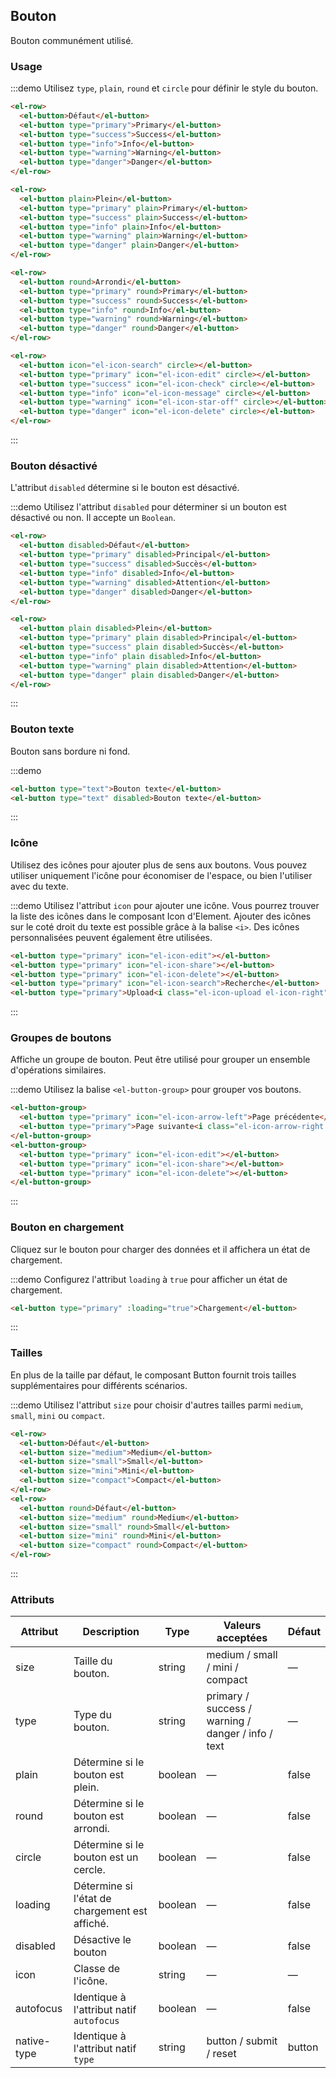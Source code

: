 ## Bouton

Bouton communément utilisé.

### Usage

:::demo Utilisez `type`, `plain`, `round` et `circle` pour définir le style du bouton.

```html
<el-row>
  <el-button>Défaut</el-button>
  <el-button type="primary">Primary</el-button>
  <el-button type="success">Success</el-button>
  <el-button type="info">Info</el-button>
  <el-button type="warning">Warning</el-button>
  <el-button type="danger">Danger</el-button>
</el-row>

<el-row>
  <el-button plain>Plein</el-button>
  <el-button type="primary" plain>Primary</el-button>
  <el-button type="success" plain>Success</el-button>
  <el-button type="info" plain>Info</el-button>
  <el-button type="warning" plain>Warning</el-button>
  <el-button type="danger" plain>Danger</el-button>
</el-row>

<el-row>
  <el-button round>Arrondi</el-button>
  <el-button type="primary" round>Primary</el-button>
  <el-button type="success" round>Success</el-button>
  <el-button type="info" round>Info</el-button>
  <el-button type="warning" round>Warning</el-button>
  <el-button type="danger" round>Danger</el-button>
</el-row>

<el-row>
  <el-button icon="el-icon-search" circle></el-button>
  <el-button type="primary" icon="el-icon-edit" circle></el-button>
  <el-button type="success" icon="el-icon-check" circle></el-button>
  <el-button type="info" icon="el-icon-message" circle></el-button>
  <el-button type="warning" icon="el-icon-star-off" circle></el-button>
  <el-button type="danger" icon="el-icon-delete" circle></el-button>
</el-row>
```
:::

### Bouton désactivé

L'attribut `disabled` détermine si le bouton est désactivé.

:::demo Utilisez l'attribut `disabled` pour déterminer si un bouton est désactivé ou non. Il accepte un `Boolean`.

```html
<el-row>
  <el-button disabled>Défaut</el-button>
  <el-button type="primary" disabled>Principal</el-button>
  <el-button type="success" disabled>Succès</el-button>
  <el-button type="info" disabled>Info</el-button>
  <el-button type="warning" disabled>Attention</el-button>
  <el-button type="danger" disabled>Danger</el-button>
</el-row>

<el-row>
  <el-button plain disabled>Plein</el-button>
  <el-button type="primary" plain disabled>Principal</el-button>
  <el-button type="success" plain disabled>Succès</el-button>
  <el-button type="info" plain disabled>Info</el-button>
  <el-button type="warning" plain disabled>Attention</el-button>
  <el-button type="danger" plain disabled>Danger</el-button>
</el-row>
```
:::

### Bouton texte

Bouton sans bordure ni fond.

:::demo
```html
<el-button type="text">Bouton texte</el-button>
<el-button type="text" disabled>Bouton texte</el-button>
```
:::

### Icône

Utilisez des icônes pour ajouter plus de sens aux boutons. Vous pouvez utiliser uniquement l'icône pour économiser de l'espace, ou bien l'utiliser avec du texte.

:::demo Utilisez l'attribut `icon` pour ajouter une icône. Vous pourrez trouver la liste des icônes dans le composant Icon d'Element. Ajouter des icônes sur le coté droit du texte est possible grâce à la balise `<i>`. Des icônes personnalisées peuvent également être utilisées.

```html
<el-button type="primary" icon="el-icon-edit"></el-button>
<el-button type="primary" icon="el-icon-share"></el-button>
<el-button type="primary" icon="el-icon-delete"></el-button>
<el-button type="primary" icon="el-icon-search">Recherche</el-button>
<el-button type="primary">Upload<i class="el-icon-upload el-icon-right"></i></el-button>
```
:::

### Groupes de boutons

Affiche un groupe de bouton. Peut être utilisé pour grouper un ensemble d'opérations similaires.

:::demo Utilisez la balise `<el-button-group>` pour grouper vos boutons.

```html
<el-button-group>
  <el-button type="primary" icon="el-icon-arrow-left">Page précédente</el-button>
  <el-button type="primary">Page suivante<i class="el-icon-arrow-right el-icon-right"></i></el-button>
</el-button-group>
<el-button-group>
  <el-button type="primary" icon="el-icon-edit"></el-button>
  <el-button type="primary" icon="el-icon-share"></el-button>
  <el-button type="primary" icon="el-icon-delete"></el-button>
</el-button-group>
```
:::

### Bouton en chargement

Cliquez sur le bouton pour charger des données et il affichera un état de chargement.

:::demo Configurez l'attribut `loading` à `true` pour afficher un état de chargement.

```html
<el-button type="primary" :loading="true">Chargement</el-button>
```
:::

### Tailles

En plus de la taille par défaut, le composant Button fournit trois tailles supplémentaires pour différents scénarios.

:::demo Utilisez l'attribut `size` pour choisir d'autres tailles parmi `medium`, `small`, `mini` ou `compact`.

```html
<el-row>
  <el-button>Défaut</el-button>
  <el-button size="medium">Medium</el-button>
  <el-button size="small">Small</el-button>
  <el-button size="mini">Mini</el-button>
  <el-button size="compact">Compact</el-button>
</el-row>
<el-row>
  <el-button round>Défaut</el-button>
  <el-button size="medium" round>Medium</el-button>
  <el-button size="small" round>Small</el-button>
  <el-button size="mini" round>Mini</el-button>
  <el-button size="compact" round>Compact</el-button>
</el-row>
```
:::

### Attributs
| Attribut      | Description    | Type      | Valeurs acceptées       | Défaut   |
|---------- |-------- |---------- |-------------  |-------- |
| size     | Taille du bouton.   | string  |   medium / small / mini / compact           |    —     |
| type     | Type du bouton.   | string    |   primary / success / warning / danger / info / text |     —    |
| plain     | Détermine si le bouton est plein.   | boolean    | — | false   |
| round     | Détermine si le bouton est arrondi.   | boolean    | — | false   |
| circle     | Détermine si le bouton est un cercle.   | boolean    | — | false   |
| loading   | Détermine si l'état de chargement est affiché.   | boolean    | — | false   |
| disabled  | Désactive le bouton    | boolean   | —   | false   |
| icon  | Classe de l'icône. | string   |  —  |  —  |
| autofocus  | Identique à l'attribut natif `autofocus` | boolean   |  —  |  false  |
| native-type | Identique à l'attribut natif `type` | string | button / submit / reset | button |
